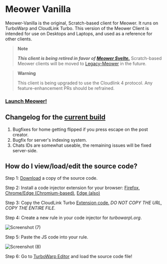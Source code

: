 # Meower Vanilla
Meower-Vanilla is the original, Scratch-based client for Meower. It runs on TurboWarp and CloudLink Turbo. This version of the Meower Client is intended for use on Desktops and Laptops, and used as a reference for other clients.

> **Note**
> 
> ***This client is being retired in favor of [Meower Svelte.](https://github.com/meower-media-co/Meower-Svelte)***
> Scratch-based Meower clients will be moved to [Legacy-Meower](https://github.com/meower-media-co/Legacy-Meower) in the future.

> **Warning**
> 
> This client is being upgraded to use the Cloudlink 4 protocol. Any feature-enhancement PRs should be refrained.

### [Launch Meower!](https://old.meower.org)

## Changelog for the [current build](https://app.meower.org)

1. Bugfixes for home getting flipped if you press escape on the post creator.
2. Bugfix for server's indexing system.
3. Chats IDs are somewhat useable, the remaining issues will be fixed server-side.

## How do I view/load/edit the source code?

Step 1: [Download](https://github.com/meower-media-co/Meower-Vanilla/blob/main/meower.sb3) a copy of the source code. 

Step 2: Install a code injector extension for your browser: [Firefox](https://addons.mozilla.org/en-US/firefox/addon/codeinjector/?utm_source=addons.mozilla.org&utm_medium=referral&utm_content=search), [Chrome/Edge (Chromium-based)](https://chrome.google.com/webstore/detail/code-injector/edkcmfocepnifkbnbkmlcmegedeikdeb), [Edge (also)](https://microsoftedge.microsoft.com/addons/detail/code-injector/kgmlfocfgenookigofalapefagndnlnc)

Step 3: Copy the CloudLink Turbo [Extension code.](https://mikedev101.github.io/turbo_networking.js) *DO NOT COPY THE URL, COPY THE ENTIRE FILE.*

Step 4: Create a new rule in your code injector for *turbowarp\\.org*.

![Screenshot (7)](https://user-images.githubusercontent.com/12957745/152203566-ef2d7e80-6a42-4fb9-8caf-3b74016f7efc.png)

Step 5: Paste the JS code into your rule.

![Screenshot (8)](https://user-images.githubusercontent.com/12957745/152203710-a33fbbf2-8867-44f9-828f-9fb11d7a40b2.png)

Step 6: Go to [TurboWarp Editor](https://turbowarp.org/editor?fps=250&clones=Infinity&offscreen&limitless&hqpen&size=640x360&turbo) and load the source code file!
